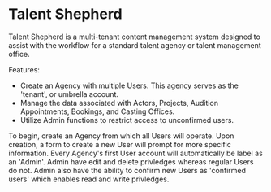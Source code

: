 # Talent Shepherd

Talent Shepherd is a multi-tenant content management system designed to assist with the workflow for a standard talent agency or talent management office.

Features:

* Create an Agency with multiple Users.  This agency serves as the 'tenant', or umbrella account.
* Manage the data associated with Actors, Projects, Audition Appointments, Bookings, and Casting Offices.
* Utilize Admin functions to restrict access to unconfirmed users.

To begin, create an Agency from which all Users will operate.  Upon creation, a form to create a new User will prompt for more specific information.  Every Agency's first User account will automatically be label as an 'Admin'.  Admin have edit and delete privledges whereas regular Users do not.  Admin also have the ability to confirm new Users as 'confirmed users' which enables read and write privledges.

